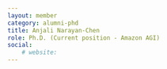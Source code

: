 ```yaml
---
layout: member
category: alumni-phd
title: Anjali Narayan-Chen
role: Ph.D. (Current position - Amazon AGI)
social:
    # website: 
---
```

